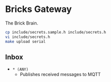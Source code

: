 # Bricks Gateway

The Brick Brain.

```bash
cp include/secrets.sample.h include/secrets.h
vi include/secrets.h
make upload serial
```

## Inbox
- `* (ANY)`
  - Publishes received messages to MQTT
